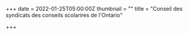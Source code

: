+++
date = 2022-01-25T05:00:00Z
thumbnail = ""
title = "Conseil des syndicats des conseils scolarires de l'Ontario"

+++
